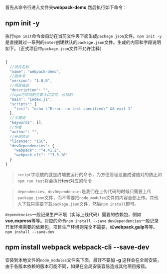 首先从命令行进入文件夹**webpack-demo**,然后执行如下命令：

## npm init -y

执行`npm init`命令会自动在当前文件夹下面生成`package.json`文件。`npm init -y`是直接跳过一系列的`enter`创建默认的`package.json`文件。生成的内容和字段说明如下。（正式项目中`package.json`文件不允许注释）
```javascript

{
  //项目名称
  "name": "webpack-demo",
  //版本号
  "version": "1.0.0",
  //项目描述
  "description": "",
  //npm包项目的主要入口文件，必须的
  "main": "index.js",
  "scripts": {
    "test": "echo \"Error: no test specified\" && exit 1"
  },
  //关键词
  "keywords": [],
  //作者
  "author": "",
  //开源协议
  "license": "ISC",
  "devDependencies": {
    "webpack": "^4.41.2",
    "webpack-cli": "^3.3.10"
  }
}
```
> `script`字段放的就是终端要运行的命令，为方便管理设置成键值对的防止如`npm run test`将会执行**test**对应的命令

> `dependencies、devDependencies`是我们在上传代码的时候只需要上传`package.json`文件，而不需要把`node_modules`文件的内容全部上传。其他人下载只需要下载`package.json`文件，然后`npm install`即可。

  `dependencies`一般记录生产环境（实际上线代码）需要的依赖包，例如**vue**,**express**等等。对应的命令`npm install --save`
  `devDependencies`一般记录开发环境需要的依赖包，项目生产环境则完全不需要，如**webpack**,**gulp**等等。`npm install --save-dev`

## npm install webpack webpack-cli --save-dev

安装到本地文件的`node_modules`文件夹下面，最好不要加 **-g** 这样会在全局安装，由于各版本依赖的版本可能不同，如果在全局安装容易造成其他项目报错。


